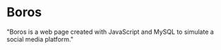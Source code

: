 # Boros
"Boros is a web page created with JavaScript and MySQL to simulate a social media platform."
